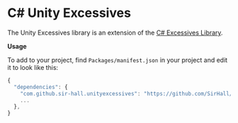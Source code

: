 # C# Unity Excessives
The Unity Excessives library is an extension of the
[C# Excessives Library](https://github.com/SirHall/Excessives/).

**Usage**<br/>

To add to your project, find `Packages/manifest.json` in your project and edit
it to look like this:

```js
{
  "dependencies": {
    "com.github.sir-hall.unityexcessives": "https://github.com/SirHall/UnityExcessives.git",
    ...
  },
}
```